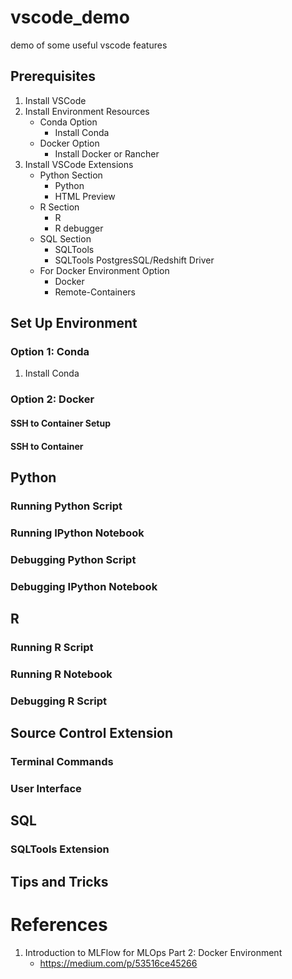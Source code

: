 # vscode_demo
demo of some useful vscode features

## Prerequisites

1. Install VSCode
2. Install Environment Resources
    * Conda Option
        * Install Conda
    * Docker Option
        * Install Docker or Rancher
3. Install VSCode Extensions
    * Python Section 
        * Python
        * HTML Preview
    * R Section
        * R
        * R debugger
    * SQL Section
        * SQLTools
        * SQLTools PostgresSQL/Redshift Driver
    * For Docker Environment Option
        * Docker
        * Remote-Containers


## Set Up Environment

### Option 1: Conda

1. Install Conda

### Option 2: Docker

#### SSH to Container Setup

#### SSH to Container

## Python

### Running Python Script

### Running IPython Notebook

### Debugging Python Script

### Debugging IPython Notebook

## R

### Running R Script

### Running R Notebook

### Debugging R Script

## Source Control Extension

### Terminal Commands

### User Interface

## SQL

### SQLTools Extension

## Tips and Tricks

# References

1. Introduction to MLFlow for MLOps Part 2: Docker Environment
    * https://medium.com/p/53516ce45266


